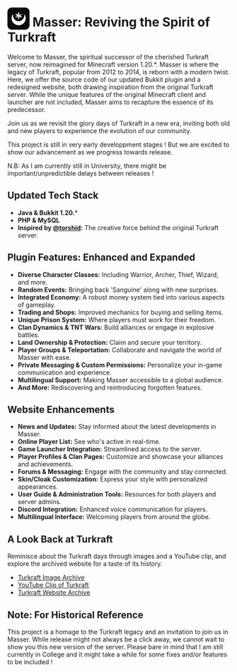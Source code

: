 # <img src="masser-logo.png" alt="Masser Logo" width="50" height="50" style="vertical-align: bottom;"/> Masser: Reviving the Spirit of Turkraft

Welcome to Masser, the spiritual successor of the cherished Turkraft server, now reimagined for Minecraft version
1.20.*. Masser is where the legacy of Turkraft, popular from 2012 to 2014, is reborn with a modern twist. Here, we offer
the source code of our updated Bukkit plugin and a redesigned website, both drawing inspiration from the original
Turkraft server. While the unique features of the original Minecraft client and launcher are not included, Masser aims
to recapture the essence of its predecessor.

Join us as we revisit the glory days of Turkraft in a new era, inviting both old and new players to experience the
evolution of our community.

This project is still in very early developpment stages ! But we are excited to show our advancement as we progress
towards release.

N.B: As I am currently still in University, there might be important/unpredictible delays between releases !

## Updated Tech Stack

- **Java & Bukkit 1.20.***
- **PHP & MySQL**
- **Inspired by [@torshid](https://github.com/torshid):** The creative force behind the original Turkraft server.

## Plugin Features: Enhanced and Expanded

- **Diverse Character Classes:** Including Warrior, Archer, Thief, Wizard, and more.
- **Random Events:** Bringing back 'Sanguine' along with new surprises.
- **Integrated Economy:** A robust money system tied into various aspects of gameplay.
- **Trading and Shops:** Improved mechanics for buying and selling items.
- **Unique Prison System:** Where players must work for their freedom.
- **Clan Dynamics & TNT Wars:** Build alliances or engage in explosive battles.
- **Land Ownership & Protection:** Claim and secure your territory.
- **Player Groups & Teleportation:** Collaborate and navigate the world of Masser with ease.
- **Private Messaging & Custom Permissions:** Personalize your in-game communication and experience.
- **Multilingual Support:** Making Masser accessible to a global audience.
- **And More:** Rediscovering and reintroducing forgotten features.

## Website Enhancements

- **News and Updates:** Stay informed about the latest developments in Masser.
- **Online Player List:** See who's active in real-time.
- **Game Launcher Integration:** Streamlined access to the server.
- **Player Profiles & Clan Pages:** Customize and showcase your alliances and achievements.
- **Forums & Messaging:** Engage with the community and stay connected.
- **Skin/Cloak Customization:** Express your style with personalized appearances.
- **User Guide & Administration Tools:** Resources for both players and server admins.
- **Discord Integration:** Enhanced voice communication for players.
- **Multilingual Interface:** Welcoming players from around the globe.

## A Look Back at Turkraft

Reminisce about the Turkraft days through images and a YouTube clip, and explore the archived website for a taste of its
history.

- [Turkraft Image Archive](https://github.com/torshid/turkraft/blob/main/web/uploads/presentation/)
- [YouTube Clip of Turkraft](https://www.youtube.com/watch?v=dEuSHYMYYNE)
- [Turkraft Website Archive](https://web.archive.org/web/20130719120101/http://turkraft.com:80/)

## Note: For Historical Reference

This project is a homage to the Turkraft legacy and an invitation to join us in Masser. While release might not always
be a click away, we cannot wait to show you this new version of the server.
Please bare in mind that I am still currently in College and it might take a while for some fixes and/or features to be
included !
